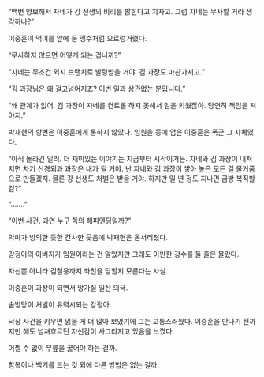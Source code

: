 “백번 양보해서 자네가 강 선생의 비리를 밝힌다고 치자고. 그럼 자네는 무사할 거라 생각하나?”

이중훈이 먹이를 앞에 둔 맹수처럼 으르렁거렸다.

“무사하지 않으면 어떻게 되는 겁니까?”

“자네는 무조건 외지 브랜치로 발령받을 거야. 김 과장도 마찬가지고.”

“김 과장님은 왜 걸고넘어지죠? 이번 일과 상관없는 분입니다.”

“왜 관계가 없어. 김 과장이 자네를 컨트롤 하지 못해서 일을 키웠잖아. 당연히 책임을 져야지.”

박재현의 항변은 이중훈에게 통하지 않았다. 임원을 등에 업은 이중훈은 폭군 그 자체였다.

“아직 놀라긴 일러. 더 재미있는 이야기는 지금부터 시작이거든. 자네와 김 과장이 내쳐지면 차기 신경외과 과장은 내가 될 거야. 난 자네와 김 과장이 쌓아 놓은 모든 걸 물거품으로 만들겠지. 물론 강 선생도 처벌은 받을 거야. 하지만 일 년 정도 지나면 금방 복직할걸?”

“…….”

“이번 사건, 과연 누구 쪽의 해피엔딩일까?”

악마가 빙의한 듯한 간사한 웃음에 박재현은 몸서리쳤다.

강정아의 아버지가 임원이라는 건 알았지만 그래도 이만한 강수를 둘 줄은 몰랐다.

자신뿐 아니라 김철용까지 좌천을 당할지 모른다는 사실.

이중훈이 과장이 되면서 망가질 일산 의국.

솜방망이 처벌이 유력시되는 강정아.

낙상 사건을 키우면 잃을 게 더 많아 보였기에 그는 고통스러웠다. 이중훈을 만나기 전까지만 해도 넘쳐흐르던 자신감이 사그라지고 있음을 느꼈다.

어쩔 수 없이 무릎을 꿇어야 하는 걸까.

항복이나 백기를 드는 것 외에 다른 방법은 없는 걸까.
